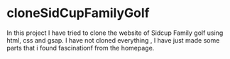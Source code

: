 # cloneSidCupFamilyGolf
In this project I have tried to clone the website of Sidcup Family golf using html, css and gsap.
I have not cloned everything , I have just made some parts that i found fascinationf from the homepage.
